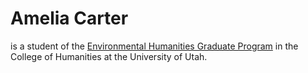 # Amelia Carter
is a student of the [Environmental Humanities Graduate Program](https://environmental-humanities.utah.edu/directory/students.php#modal-carter) in the College of Humanities at the University of Utah.


 <!-- ![Tux](/assets/images/tux.png) --> 
